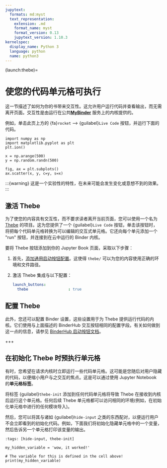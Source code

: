 ```yaml
---
jupytext:
  formats: md:myst
  text_representation:
    extension: .md
    format_name: myst
    format_version: 0.13
    jupytext_version: 1.10.3
kernelspec:
  display_name: Python 3
  language: python
  name: python3
---
```


(launch:thebe)=
# 使您的代码单元格可执行

这一节描述了如何为你的书带来交互性。这允许用户运行代码并查看输出，而无需离开页面。交互性是由运行在公共[**MyBinder**](https://mybinder.org) 服务上的内核提供的。

例如，单击此页上方的 {fa}`rocket` --> {guilabel}`Live Code` 按钮，并运行下面的代码。

```{code-cell} ipython3
import numpy as np
import matplotlib.pyplot as plt
plt.ion()

x = np.arange(500)
y = np.random.randn(500)

fig, ax = plt.subplots()
ax.scatter(x, y, c=y, s=x)
```

:::{warning}
这是一个实验性的特性，在未来可能会发生变化或意想不到的效果。
:::

## 激活 Thebe

为了使您的内容具有交互性，而不要求读者离开当前页面，您可以使用一个名为 [Thebe](https://github.com/executablebooks/thebe) 的项目。这为您提供了一个 {guilabel}`Live Code` 按钮，单击该按钮时，将把每个代码单元格转换为可以编辑的交互式单元格。它还向每个单元添加一个 "run" 按钮，并连接到在云中运行的 Binder 内核。

要将 Thebe 按钮添加到你的 Jupyter Book 页面，采取以下步骤：

1. 首先，[添加通用启动按钮配置](launchbuttons/configuration)。这使得 `thebe/` 可以为您的内容使用正确的环境和文件路径。
2. 激活 Thebe 集成与以下配置：

   ```yaml
   launch_buttons:
     thebe                  : true
   ```

## 配置 Thebe

此外，您还可以配置 Binder 设置，这些设置用于为 Thebe 提供运行代码的内核。它们使用与上面描述的 BinderHub 交互按钮相同的配置字段。有关如何做到这一点的信息，请参见 [BinderHub 启动按钮文档](launchbuttons/binder)。

+++

## 在初始化 Thebe 时预执行单元格

有时，您希望在请求内核时立即运行一些代码单元格。这可能是您随后对用户隐藏的代码，以便缩小用户与之交互的焦点。这是可以通过使用 Jupyter Notebook 的**单元格标签**。

将标签 {guilabel}`thebe-init` 添加到任何代码单元格将导致 Thebe 在接收到内核后运行这个单元格。任何后续 Thebe 单元格都可以访问相同的环境(例如，在初始化单元格中进行的任何模块导入)。

然后，您可以将其与诸如 {guilabel}`hide-input` 之类的东西配对，以便运行用户不会立即看到的初始化代码。例如，下面我们将初始化隐藏单元格中的一个变量，然后告诉另一个单元格打印该变量的输出。

```{code-cell} ipython3
:tags: [hide-input, thebe-init]

my_hidden_variable = 'wow, it worked!'
```

```{code-cell} ipython3
# The variable for this is defined in the cell above!
print(my_hidden_variable)
```
